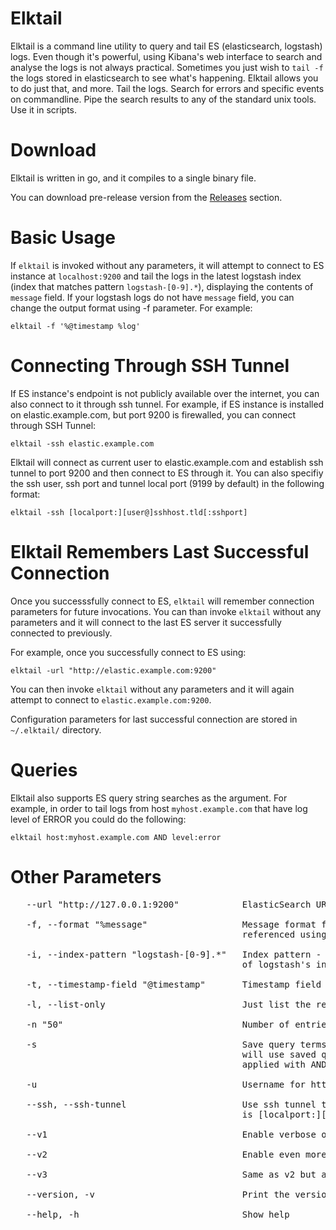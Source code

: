 # Elktail

Elktail is a command line utility to query and tail ES (elasticsearch, logstash) logs. Even though it's powerful, using Kibana's web interface to search and analyse the logs is not always practical. Sometimes you just wish to `tail -f` the logs stored in elasticsearch to see what's happening. Elktail allows you to do just that, and more. Tail the logs. Search for errors and specific events on commandline. Pipe the search results to any of the standard unix tools. Use it in scripts.

# Download

Elktail is written in go, and it compiles to a single binary file.

You can download pre-release version from the [Releases](https://github.com/knes1/elktail/releases) section.

# Basic Usage

If `elktail` is invoked without any parameters, it will attempt to connect to ES instance at `localhost:9200` and tail the logs in the latest logstash index (index that matches pattern `logstash-[0-9].*`), displaying the contents of `message` field. If your logstash logs do not have `message` field, you can change the output format using -f parameter. For example:

`elktail -f '%@timestamp %log'`

# Connecting Through SSH Tunnel

If ES instance's endpoint is not publicly available over the internet, you can also connect to it through ssh tunnel. For example, if ES instance is installed on elastic.example.com, but port 9200 is firewalled, you can connect through SSH Tunnel:

`elktail -ssh elastic.example.com`

Elktail will connect as current user to elastic.example.com and establish ssh tunnel to port 9200 and then connect to ES through it.
You can also specifiy the ssh user, ssh port and tunnel local port (9199 by default) in the following format: 

`elktail -ssh [localport:][user@]sshhost.tld[:sshport]`


# Elktail Remembers Last Successful Connection

Once you successsfully connect to ES, `elktail` will remember connection parameters for future invocations. You can than invoke `elktail` without any parameters and it will connect to the last ES server it successfully connected to previously.

For example, once you successfully connect to ES using:

`elktail -url "http://elastic.example.com:9200"`

You can then invoke `elktail` without any parameters and it will again attempt to connect to `elastic.example.com:9200`.

Configuration parameters for last successful connection are stored in `~/.elktail/` directory.


# Queries

Elktail also supports ES query string searches as the argument. For example, in order to tail logs from host `myhost.example.com` that have log level of ERROR you could do the following:

`elktail host:myhost.example.com AND level:error`

# Other Parameters


<pre>
   --url "http://127.0.0.1:9200"            ElasticSearch URL
   
   -f, --format "%message"                  Message format for the entries - field names are 
                                            referenced using % sign, for example '%@timestamp %message'
                                            
   -i, --index-pattern "logstash-[0-9].*"   Index pattern - elktail will attempt to tail only the latest 
                                            of logstash's indexes matched by the pattern
                                            
   -t, --timestamp-field "@timestamp"       Timestamp field name used for tailing entries
   
   -l, --list-only                          Just list the results once, do not follow
   
   -n "50"                                  Number of entries fetched initially
   
   -s                                       Save query terms - next invocation of elktail (without parameters)
                                            will use saved query terms. Any additional terms specified will be 
                                            applied with AND operator to saved terms
                                            
   -u                                       Username for http basic auth, password is supplied over password prompt
   
   --ssh, --ssh-tunnel                      Use ssh tunnel to connect. Format for the argument 
                                            is [localport:][user@]sshhost.tld[:sshport]
                                            
   --v1                                     Enable verbose output (for debugging)
   
   --v2                                     Enable even more verbose output (for debugging)
   
   --v3                                     Same as v2 but also trace requests and responses (for debugging)
   
   --version, -v                            Print the version
   
   --help, -h                               Show help
</pre>
